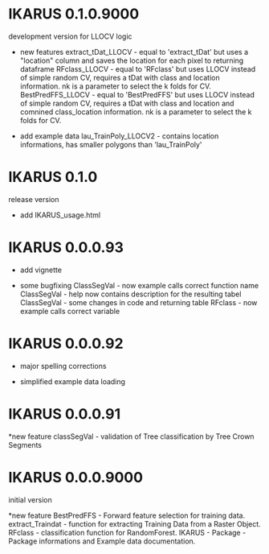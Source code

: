 # IKARUS 0.1.0.9000
development version for LLOCV logic

* new features
extract_tDat_LLOCV - equal to 'extract_tDat' but uses a "location" column and saves the location for each pixel to        returning dataframe
RFclass_LLOCV - equal to 'RFclass' but uses LLOCV instead of simple random CV, requires a tDat with class and location    information. nk is a parameter to select the k folds for CV.
BestPredFFS_LLOCV - equal to 'BestPredFFS' but uses LLOCV instead of simple random CV, requires a tDat with class and location  and comnined class_location  information. nk is a parameter to select the k folds for CV.

* add example data
lau_TrainPoly_LLOCV2 - contains location informations, has smaller polygons than 'lau_TrainPoly'

# IKARUS 0.1.0
release version

* add IKARUS_usage.html 

# IKARUS 0.0.0.93

* add vignette

* some bugfixing
ClassSegVal - now example calls correct function name
ClassSegVal - help now contains description for the resulting tabel
ClassSegVal - some changes in code and returning table
RFclass - now example calls correct variable



# IKARUS 0.0.0.92

* major spelling corrections

* simplified example data loading

# IKARUS 0.0.0.91

*new feature
classSegVal - validation of Tree classification by Tree Crown Segments

# IKARUS 0.0.0.9000
initial version

*new feature
BestPredFFS - Forward feature selection for training data.
extract_Traindat - function for extracting Training Data from a Raster Object.
RFclass - classification function for RandomForest.
IKARUS - Package - Package informations and Example data documentation.
